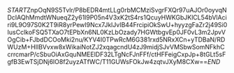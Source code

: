 $START$ZnpOqN9S5Tvlr/P8bEDR4mtLLg0rbMCMziSvgrFXQr97uAJOr0oyvqNDcIAQhMmdtWNueqZ2y61l9P05n4V3xK2tS4rs1QcuyHWKGbJKlCL54bVlAciri9L9O97S0K2T9iR8yrPewI9Ncx7JklJvIB44FrcipiOkSwU+hyyzgFaZr2j49Si0IusCclkoFSQ5TXaO7tEPbXn6NL0KzLbOzady7HGWtbgvEp0JF0vL3m2JpvVOgCib+FJbdDCOoMki2nu/KYV4I0TPwRcM6G381rxd5NRxXCn+yTDBaN/RDWUzM+HIlBVvxw8xWikaiNotZJ2xqagcndU4zJ9midjSJvVMSbwSomNFkhCcrrcmarP/cSbuOiAxGquNMEElDF32LTgNcFJnFFf/ctHFFeigCxpJp+8tGLt5sFgfB3EwTSjDNj6lO8f2uyzATfWC/T11GUWsFOkJw4zqtvJXyM8CXw==$END$